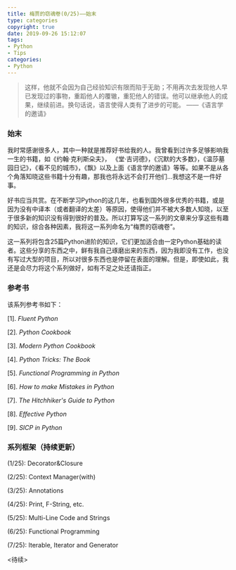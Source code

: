 ```yaml
---
title: 梅贾的窃魂卷(0/25)——始末
type: categories
copyright: true
date: 2019-09-26 15:12:07
tags:
- Python
- Tips
categories:
- Python
---
```


>这样，他就不会因为自己经验知识有限而陷于无助；不用再次去发现他人早已发现过的事物，重蹈他人的覆辙，重犯他人的错误。他可以继承他人的成果，继续前进。换句话说，语言使得人类有了进步的可能。                            ——《语言学的邀请》

### 始末

我时常感谢很多人，其中一种就是推荐好书给我的人。我曾看到过许多足够影响我一生的书籍，如《约翰·克利斯朵夫》， 《堂·吉诃德》，《沉默的大多数》，《温莎墓园日记》，《看不见的城市》，《飘》以及上面《语言学的邀请》等等。如果不是从各个角落知晓这些书籍十分有趣，那我也将永远不会打开他们...我想这不是一件好事。

好书应当共赏。在不断学习Python的这几年，也看到国外很多优秀的书籍，或是因为没有中译本（或者翻译的太差）等原因，使得他们并不被大多数人知晓，以至于很多新的知识没有得到很好的普及。所以打算写这一系列的文章来分享这些有趣的知识，综合各种因素，我将这一系列命名为“梅贾的窃魂卷”。

这一系列将包含25篇Python进阶的知识，它们更加适合由一定Python基础的读者。这些分享的东西之中，鲜有我自己琢磨出来的东西，因为我即没有工作，也没有写过大型的项目，所以对很多东西也是停留在表面的理解。但是，即使如此，我还是会尽力将这个系列做好，如有不足之处还请指正。

### 参考书

该系列参考书如下：

[1]. *Fluent Python*

[2]. *Python Cookbook*

[3]. *Modern Python Cookbook*

[4]. *Python Tricks: The Book*

[5]. *Functional Programming in Python*

[6]. *How to make Mistakes in Python*

[7]. *The Hitchhiker's Guide to Python*

[8]. *Effective Python*

[9]. *SICP in Python*

### 系列框架（持续更新）



(1/25): Decorator&Closure

(2/25): Context Manager(with)

(3/25): Annotations

(4/25): Print, F-String, etc.

(5/25): Multi-Line Code and Strings

(6/25): Functional Programming

(7/25): Iterable, Iterator and Generator

<待续>